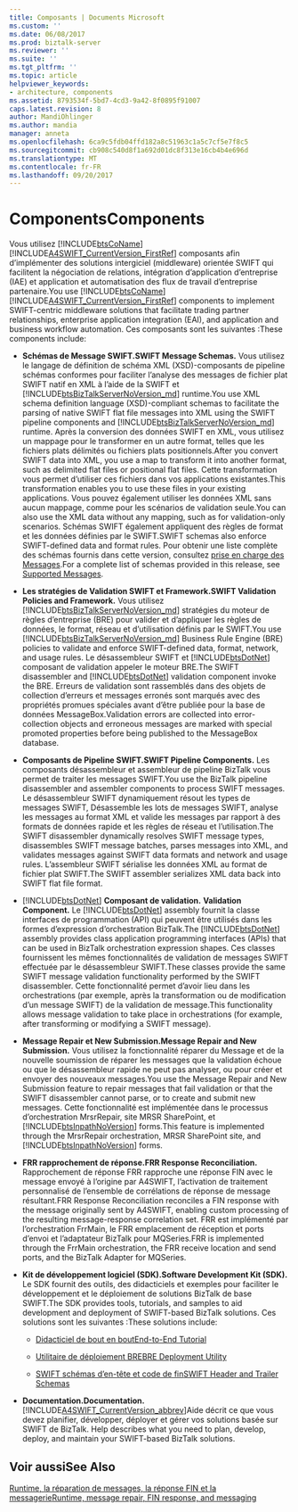 ```yaml
---
title: Composants | Documents Microsoft
ms.custom: ''
ms.date: 06/08/2017
ms.prod: biztalk-server
ms.reviewer: ''
ms.suite: ''
ms.tgt_pltfrm: ''
ms.topic: article
helpviewer_keywords:
- architecture, components
ms.assetid: 8793534f-5bd7-4cd3-9a42-8f0895f91007
caps.latest.revision: 8
author: MandiOhlinger
ms.author: mandia
manager: anneta
ms.openlocfilehash: 6ca9c5fdb04ffd182a8c51963c1a5c7cf5e7f8c5
ms.sourcegitcommit: cb908c540d8f1a692d01dc8f313e16cb4b4e696d
ms.translationtype: MT
ms.contentlocale: fr-FR
ms.lasthandoff: 09/20/2017
---
```

# <a name="components"></a><span data-ttu-id="80b73-102">Components</span><span class="sxs-lookup"><span data-stu-id="80b73-102">Components</span></span>
<span data-ttu-id="80b73-103">Vous utilisez [!INCLUDE[btsCoName](../../includes/btsconame-md.md)] [!INCLUDE[A4SWIFT_CurrentVersion_FirstRef](../../includes/a4swift-currentversion-firstref-md.md)] composants afin d’implémenter des solutions intergiciel (middleware) orientée SWIFT qui facilitent la négociation de relations, intégration d’application d’entreprise (IAE) et application et automatisation des flux de travail d’entreprise partenaire.</span><span class="sxs-lookup"><span data-stu-id="80b73-103">You use [!INCLUDE[btsCoName](../../includes/btsconame-md.md)][!INCLUDE[A4SWIFT_CurrentVersion_FirstRef](../../includes/a4swift-currentversion-firstref-md.md)] components to implement SWIFT-centric middleware solutions that facilitate trading partner relationships, enterprise application integration (EAI), and application and business workflow automation.</span></span> <span data-ttu-id="80b73-104">Ces composants sont les suivantes :</span><span class="sxs-lookup"><span data-stu-id="80b73-104">These components include:</span></span>  
  
-   <span data-ttu-id="80b73-105">**Schémas de Message SWIFT.**</span><span class="sxs-lookup"><span data-stu-id="80b73-105">**SWIFT Message Schemas.**</span></span> <span data-ttu-id="80b73-106">Vous utilisez le langage de définition de schéma XML (XSD)-composants de pipeline schémas conformes pour faciliter l’analyse des messages de fichier plat SWIFT natif en XML à l’aide de la SWIFT et [!INCLUDE[btsBizTalkServerNoVersion_md](../../includes/btsbiztalkservernoversion-md.md)] runtime.</span><span class="sxs-lookup"><span data-stu-id="80b73-106">You use XML schema definition language (XSD)-compliant schemas to facilitate the parsing of native SWIFT flat file messages into XML using the SWIFT pipeline components and [!INCLUDE[btsBizTalkServerNoVersion_md](../../includes/btsbiztalkservernoversion-md.md)] runtime.</span></span> <span data-ttu-id="80b73-107">Après la conversion des données SWIFT en XML, vous utilisez un mappage pour le transformer en un autre format, telles que les fichiers plats délimités ou fichiers plats positionnels.</span><span class="sxs-lookup"><span data-stu-id="80b73-107">After you convert SWIFT data into XML, you use a map to transform it into another format, such as delimited flat files or positional flat files.</span></span> <span data-ttu-id="80b73-108">Cette transformation vous permet d’utiliser ces fichiers dans vos applications existantes.</span><span class="sxs-lookup"><span data-stu-id="80b73-108">This transformation enables you to use these files in your existing applications.</span></span> <span data-ttu-id="80b73-109">Vous pouvez également utiliser les données XML sans aucun mappage, comme pour les scénarios de validation seule.</span><span class="sxs-lookup"><span data-stu-id="80b73-109">You can also use the XML data without any mapping, such as for validation-only scenarios.</span></span> <span data-ttu-id="80b73-110">Schémas SWIFT également appliquent des règles de format et les données définies par le SWIFT.</span><span class="sxs-lookup"><span data-stu-id="80b73-110">SWIFT schemas also enforce SWIFT-defined data and format rules.</span></span> <span data-ttu-id="80b73-111">Pour obtenir une liste complète des schémas fournis dans cette version, consultez [prise en charge des Messages](../../adapters-and-accelerators/accelerator-swift/supported-messages.md).</span><span class="sxs-lookup"><span data-stu-id="80b73-111">For a complete list of schemas provided in this release, see [Supported Messages](../../adapters-and-accelerators/accelerator-swift/supported-messages.md).</span></span>  
  
-   <span data-ttu-id="80b73-112">**Les stratégies de Validation SWIFT et Framework.**</span><span class="sxs-lookup"><span data-stu-id="80b73-112">**SWIFT Validation Policies and Framework.**</span></span> <span data-ttu-id="80b73-113">Vous utilisez [!INCLUDE[btsBizTalkServerNoVersion_md](../../includes/btsbiztalkservernoversion-md.md)] stratégies du moteur de règles d’entreprise (BRE) pour valider et d’appliquer les règles de données, le format, réseau et d’utilisation définis par le SWIFT.</span><span class="sxs-lookup"><span data-stu-id="80b73-113">You use [!INCLUDE[btsBizTalkServerNoVersion_md](../../includes/btsbiztalkservernoversion-md.md)] Business Rule Engine (BRE) policies to validate and enforce SWIFT-defined data, format, network, and usage rules.</span></span> <span data-ttu-id="80b73-114">Le désassembleur SWIFT et [!INCLUDE[btsDotNet](../../includes/btsdotnet-md.md)] composant de validation appeler le moteur BRE.</span><span class="sxs-lookup"><span data-stu-id="80b73-114">The SWIFT disassembler and [!INCLUDE[btsDotNet](../../includes/btsdotnet-md.md)] validation component invoke the BRE.</span></span> <span data-ttu-id="80b73-115">Erreurs de validation sont rassemblés dans des objets de collection d’erreurs et messages erronés sont marqués avec des propriétés promues spéciales avant d’être publiée pour la base de données MessageBox.</span><span class="sxs-lookup"><span data-stu-id="80b73-115">Validation errors are collected into error-collection objects and erroneous messages are marked with special promoted properties before being published to the MessageBox database.</span></span>  
  
-   <span data-ttu-id="80b73-116">**Composants de Pipeline SWIFT.**</span><span class="sxs-lookup"><span data-stu-id="80b73-116">**SWIFT Pipeline Components.**</span></span> <span data-ttu-id="80b73-117">Les composants désassembleur et assembleur de pipeline BizTalk vous permet de traiter les messages SWIFT.</span><span class="sxs-lookup"><span data-stu-id="80b73-117">You use the BizTalk pipeline disassembler and assembler components to process SWIFT messages.</span></span> <span data-ttu-id="80b73-118">Le désassembleur SWIFT dynamiquement résout les types de messages SWIFT, Désassemble les lots de messages SWIFT, analyse les messages au format XML et valide les messages par rapport à des formats de données rapide et les règles de réseau et l’utilisation.</span><span class="sxs-lookup"><span data-stu-id="80b73-118">The SWIFT disassembler dynamically resolves SWIFT message types, disassembles SWIFT message batches, parses messages into XML, and validates messages against SWIFT data formats and network and usage rules.</span></span> <span data-ttu-id="80b73-119">L’assembleur SWIFT sérialise les données XML au format de fichier plat SWIFT.</span><span class="sxs-lookup"><span data-stu-id="80b73-119">The SWIFT assembler serializes XML data back into SWIFT flat file format.</span></span>  
  
-   [!INCLUDE[btsDotNet](../../includes/btsdotnet-md.md)]<span data-ttu-id="80b73-120">  **Composant de validation.**</span><span class="sxs-lookup"><span data-stu-id="80b73-120">  **Validation Component.**</span></span> <span data-ttu-id="80b73-121">Le [!INCLUDE[btsDotNet](../../includes/btsdotnet-md.md)] assembly fournit la classe interfaces de programmation (API) qui peuvent être utilisés dans les formes d’expression d’orchestration BizTalk.</span><span class="sxs-lookup"><span data-stu-id="80b73-121">The [!INCLUDE[btsDotNet](../../includes/btsdotnet-md.md)] assembly provides class application programming interfaces (APIs) that can be used in BizTalk orchestration expression shapes.</span></span> <span data-ttu-id="80b73-122">Ces classes fournissent les mêmes fonctionnalités de validation de messages SWIFT effectuée par le désassembleur SWIFT.</span><span class="sxs-lookup"><span data-stu-id="80b73-122">These classes provide the same SWIFT message validation functionality performed by the SWIFT disassembler.</span></span> <span data-ttu-id="80b73-123">Cette fonctionnalité permet d’avoir lieu dans les orchestrations (par exemple, après la transformation ou de modification d’un message SWIFT) de la validation de message.</span><span class="sxs-lookup"><span data-stu-id="80b73-123">This functionality allows message validation to take place in orchestrations (for example, after transforming or modifying a SWIFT message).</span></span>  
  
-   <span data-ttu-id="80b73-124">**Message Repair et New Submission.**</span><span class="sxs-lookup"><span data-stu-id="80b73-124">**Message Repair and New Submission.**</span></span> <span data-ttu-id="80b73-125">Vous utilisez la fonctionnalité réparer du Message et de la nouvelle soumission de réparer les messages que la validation échoue ou que le désassembleur rapide ne peut pas analyser, ou pour créer et envoyer des nouveaux messages.</span><span class="sxs-lookup"><span data-stu-id="80b73-125">You use the Message Repair and New Submission feature to repair messages that fail validation or that the SWIFT disassembler cannot parse, or to create and submit new messages.</span></span> <span data-ttu-id="80b73-126">Cette fonctionnalité est implémentée dans le processus d’orchestration MrsrRepair, site MRSR SharePoint, et [!INCLUDE[btsInpathNoVersion](../../includes/btsinpathnoversion-md.md)] forms.</span><span class="sxs-lookup"><span data-stu-id="80b73-126">This feature is implemented through the MrsrRepair orchestration, MRSR SharePoint site, and [!INCLUDE[btsInpathNoVersion](../../includes/btsinpathnoversion-md.md)] forms.</span></span>  
  
-   <span data-ttu-id="80b73-127">**FRR rapprochement de réponse.**</span><span class="sxs-lookup"><span data-stu-id="80b73-127">**FRR Response Reconciliation.**</span></span> <span data-ttu-id="80b73-128">Rapprochement de réponse FRR rapproche une réponse FIN avec le message envoyé à l’origine par A4SWIFT, l’activation de traitement personnalisé de l’ensemble de corrélations de réponse de message résultant.</span><span class="sxs-lookup"><span data-stu-id="80b73-128">FRR Response Reconciliation reconciles a FIN response with the message originally sent by A4SWIFT, enabling custom processing of the resulting message-response correlation set.</span></span> <span data-ttu-id="80b73-129">FRR est implémenté par l’orchestration FrrMain, le FRR emplacement de réception et ports d’envoi et l’adaptateur BizTalk pour MQSeries.</span><span class="sxs-lookup"><span data-stu-id="80b73-129">FRR is implemented through the FrrMain orchestration, the FRR receive location and send ports, and the BizTalk Adapter for MQSeries.</span></span>  
  
-   <span data-ttu-id="80b73-130">**Kit de développement logiciel (SDK).**</span><span class="sxs-lookup"><span data-stu-id="80b73-130">**Software Development Kit (SDK).**</span></span> <span data-ttu-id="80b73-131">Le SDK fournit des outils, des didacticiels et exemples pour faciliter le développement et le déploiement de solutions BizTalk de base SWIFT.</span><span class="sxs-lookup"><span data-stu-id="80b73-131">The SDK provides tools, tutorials, and samples to aid development and deployment of SWIFT-based BizTalk solutions.</span></span> <span data-ttu-id="80b73-132">Ces solutions sont les suivantes :</span><span class="sxs-lookup"><span data-stu-id="80b73-132">These solutions include:</span></span>  
  
    -   [<span data-ttu-id="80b73-133">Didacticiel de bout en bout</span><span class="sxs-lookup"><span data-stu-id="80b73-133">End-to-End Tutorial</span></span>](../../adapters-and-accelerators/accelerator-swift/end-to-end-tutorial2.md)  
  
    -   [<span data-ttu-id="80b73-134">Utilitaire de déploiement BRE</span><span class="sxs-lookup"><span data-stu-id="80b73-134">BRE Deployment Utility</span></span>](../../adapters-and-accelerators/accelerator-swift/bre-deployment-utility.md)  
  
    -   [<span data-ttu-id="80b73-135">SWIFT schémas d’en-tête et code de fin</span><span class="sxs-lookup"><span data-stu-id="80b73-135">SWIFT Header and Trailer Schemas</span></span>](../../adapters-and-accelerators/accelerator-swift/swift-header-and-trailer-schemas.md)  
  
-   <span data-ttu-id="80b73-136">**Documentation.**</span><span class="sxs-lookup"><span data-stu-id="80b73-136">**Documentation.**</span></span> [!INCLUDE[A4SWIFT_CurrentVersion_abbrev](../../includes/a4swift-currentversion-abbrev-md.md)]<span data-ttu-id="80b73-137">Aide décrit ce que vous devez planifier, développer, déployer et gérer vos solutions basée sur SWIFT de BizTalk.</span><span class="sxs-lookup"><span data-stu-id="80b73-137"> Help describes what you need to plan, develop, deploy, and maintain your SWIFT-based BizTalk solutions.</span></span>  
  
## <a name="see-also"></a><span data-ttu-id="80b73-138">Voir aussi</span><span class="sxs-lookup"><span data-stu-id="80b73-138">See Also</span></span>  
[<span data-ttu-id="80b73-139">Runtime, la réparation de messages, la réponse FIN et la messagerie</span><span class="sxs-lookup"><span data-stu-id="80b73-139">Runtime, message repair, FIN response, and messaging</span></span>](../../adapters-and-accelerators/accelerator-swift/runtime-message-repair-fin-response-and-messaging.md)